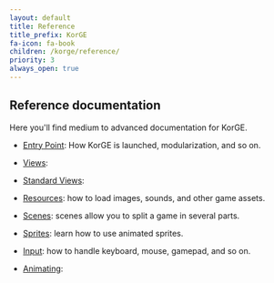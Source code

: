 ```yaml
---
layout: default
title: Reference
title_prefix: KorGE
fa-icon: fa-book
children: /korge/reference/
priority: 3
always_open: true
---
```


## Reference documentation

Here you'll find medium to advanced documentation for KorGE.

- [Entry Point](entrypoint): How KorGE is  launched, modularization, and so on.

- [Views](views):

- [Standard Views](views_standard):

- [Resources](resources): how to load images, sounds, and other game assets.

- [Scenes](scene): scenes allow you to split a game in several parts.

- [Sprites](sprites): learn how to use animated sprites.

- [Input](input): how to handle keyboard, mouse, gamepad, and so on.

- [Animating](animation):
